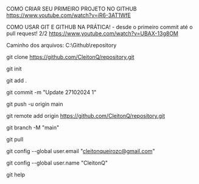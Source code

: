 COMO CRIAR SEU PRIMEIRO PROJETO NO GITHUB https://www.youtube.com/watch?v=iR6-3AT1WfE

COMO USAR GIT E GITHUB NA PRÁTICA! - desde o primeiro commit até o pull request! 2/2 https://www.youtube.com/watch?v=UBAX-13g8OM

Caminho dos arquivos: C:\Github\repository

git clone https://github.com/CleitonQ/repository.git

git init

git add .

git commit -m "Update 27102024 1"

git push -u origin main
 
git remote add origin https://github.com/CleitonQ/repository.git

git branch -M "main"

git pull

git config --global user.email "cleitonqueirozc@gmail.com"

git config --global user.name "CleitonQ"

git help

